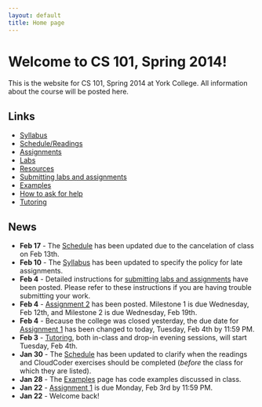 ```yaml
---
layout: default
title: Home page
---
```


# Welcome to CS 101, Spring 2014!

This is the website for CS 101, Spring 2014 at York College.
All information about the course will be posted here.

## Links

* [Syllabus](syllabus.html)
* [Schedule/Readings](schedule.html)
* [Assignments](assign/index.html)
* [Labs](labs/index.html)
* [Resources](resources.html)
* [Submitting labs and assignments](submitting.html)
* [Examples](examples/index.html)
* [How to ask for help](http://faculty.ycp.edu/~dhovemey/askingForHelp.html)
* [Tutoring](tutoring.html)

## News

* **Feb 17** - The [Schedule](schedule.html) has been updated due to the cancelation of class on Feb 13th.
* **Feb 10** - The [Syllabus](syllabus.html) has been updated to specify the policy for late assignments.
* **Feb 4** - Detailed instructions for [submitting labs and assignments](submitting.html) have been posted.  Please refer to these instructions if you are having trouble submitting your work.
* **Feb 4** - [Assignment 2](assign/assign02.html) has been posted.  Milestone 1 is due Wednesday, Feb 12th, and Milestone 2 is due Wednesday, Feb 19th.
* **Feb 4** - Because the college was closed yesterday, the due date for [Assignment 1](assign/assign01.html) has been changed to today, Tuesday, Feb 4th by 11:59 PM.
* **Feb 3** - [Tutoring](tutoring.html), both in-class and drop-in evening sessions, will start Tuesday, Feb 4th.
* **Jan 30** - The [Schedule](schedule.html) has been updated to clarify when the readings and CloudCoder exercises should be completed (*before* the class for which they are listed).
* **Jan 28** - The [Examples](examples/index.html) page has code examples discussed in class.
* **Jan 22** - [Assignment 1](assign/assign01.html) is due Monday, Feb 3rd by 11:59 PM.
* **Jan 22** - Welcome back!

<!-- vim:set wrap: ­-->
<!-- vim:set linebreak: -->
<!-- vim:set nolist: -->
